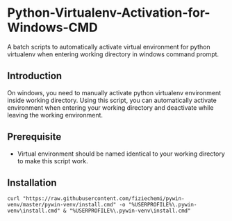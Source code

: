 # Python-Virtualenv-Activation-for-Windows-CMD
A batch scripts to automatically activate virtual environment for python virtualenv when entering working directory in windows command prompt.

## Introduction
On windows, you need to manually activate python virtualenv environment inside working directory. Using this script, you can automatically activate environment when entering your working directory and deactivate while leaving the working environment.

## Prerequisite
- Virtual environment should be named identical to your working directory to make this script work.

## Installation

```pwsh
curl "https://raw.githubusercontent.com/fiziechemi/pywin-venv/master/pywin-venv/install.cmd" -o "%USERPROFILE%\.pywin-venv\install.cmd" & "%USERPROFILE%\.pywin-venv\install.cmd"
```
